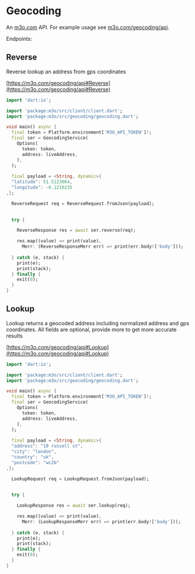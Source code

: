 # Geocoding

An [m3o.com](https://m3o.com) API. For example usage see [m3o.com/geocoding/api](https://m3o.com/geocoding/api).

Endpoints:

## Reverse

Reverse lookup an address from gps coordinates


[https://m3o.com/geocoding/api#Reverse](https://m3o.com/geocoding/api#Reverse)

```dart
import 'dart:io';

import 'package:m3o/src/client/client.dart';
import 'package:m3o/src/geocoding/geocoding.dart';

void main() async {
  final token = Platform.environment['M3O_API_TOKEN']!;
  final ser = GeocodingService(
    Options(
      token: token,
      address: liveAddress,
    ),
  );
 
  final payload = <String, dynamic>{
  "latitude": 51.5123064,
  "longitude": -0.1216235
,};

  ReverseRequest req = ReverseRequest.fromJson(payload);

  
  try {

	ReverseResponse res = await ser.reverse(req);

    res.map((value) => print(value),
	  Merr: (ReverseResponseMerr err) => print(err.body!['body']));	
  
  } catch (e, stack) {
    print(e);
	print(stack);
  } finally {
    exit(0);
  }
}
```
## Lookup

Lookup returns a geocoded address including normalized address and gps coordinates. All fields are optional, provide more to get more accurate results


[https://m3o.com/geocoding/api#Lookup](https://m3o.com/geocoding/api#Lookup)

```dart
import 'dart:io';

import 'package:m3o/src/client/client.dart';
import 'package:m3o/src/geocoding/geocoding.dart';

void main() async {
  final token = Platform.environment['M3O_API_TOKEN']!;
  final ser = GeocodingService(
    Options(
      token: token,
      address: liveAddress,
    ),
  );
 
  final payload = <String, dynamic>{
  "address": "10 russell st",
  "city": "london",
  "country": "uk",
  "postcode": "wc2b"
,};

  LookupRequest req = LookupRequest.fromJson(payload);

  
  try {

	LookupResponse res = await ser.lookup(req);

    res.map((value) => print(value),
	  Merr: (LookupResponseMerr err) => print(err.body!['body']));	
  
  } catch (e, stack) {
    print(e);
	print(stack);
  } finally {
    exit(0);
  }
}
```

